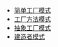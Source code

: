 - [简单工厂模式](https://github.com/hackycy/DesignPatterns/tree/master/src/main/java/com/siyee/designpatterns/factory/simple)
- [工厂方法模式](https://github.com/hackycy/DesignPatterns/tree/master/src/main/java/com/siyee/designpatterns/factory/factorymethod)
- [抽象工厂模式](https://github.com/hackycy/DesignPatterns/tree/master/src/main/java/com/siyee/designpatterns/factory/abs)
- [建造者模式](https://github.com/hackycy/DesignPatterns/tree/master/src/main/java/com/siyee/designpatterns/builder)